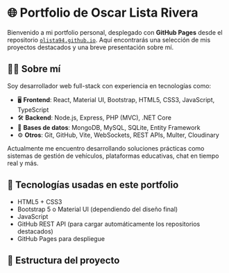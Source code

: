 # 🌐 Portfolio de Oscar Lista Rivera

Bienvenido a mi portfolio personal, desplegado con **GitHub Pages** desde el repositorio [`olista94.github.io`](https://olista94.github.io). Aquí encontrarás una selección de mis proyectos destacados y una breve presentación sobre mí.

## 👨‍💻 Sobre mí

Soy desarrollador web full-stack con experiencia en tecnologías como:

- 🖥️ **Frontend**: React, Material UI, Bootstrap, HTML5, CSS3, JavaScript, TypeScript
- 🛠️ **Backend**: Node.js, Express, PHP (MVC), .NET Core
- 💾 **Bases de datos**: MongoDB, MySQL, SQLite, Entity Framework
- ⚙️ **Otros**: Git, GitHub, Vite, WebSockets, REST APIs, Multer, Cloudinary

Actualmente me encuentro desarrollando soluciones prácticas como sistemas de gestión de vehículos, plataformas educativas, chat en tiempo real y más.

## 🚀 Tecnologías usadas en este portfolio

- HTML5 + CSS3
- Bootstrap 5 o Material UI (dependiendo del diseño final)
- JavaScript
- GitHub REST API (para cargar automáticamente los repositorios destacados)
- GitHub Pages para despliegue

## 🧩 Estructura del proyecto
